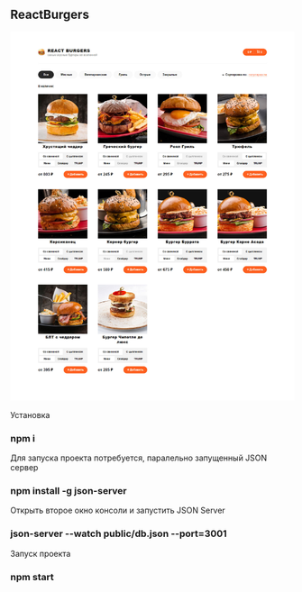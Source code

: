 ## ReactBurgers

![Image alt](https://github.com/vit-vokhminov/react-burgers/blob/master/public/2021-11-08_22-21-05.jpg)

Установка

### npm i

Для запуска проекта потребуется, паралельно запущенный JSON сервер

### npm install -g json-server

Открыть второе окно консоли и запустить JSON Server

### json-server --watch public/db.json --port=3001

Запуск проекта

### npm start
